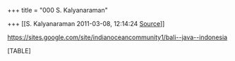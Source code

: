 +++
title = "000 S. Kalyanaraman"

+++
[[S. Kalyanaraman	2011-03-08, 12:14:24 [Source](https://groups.google.com/g/bvparishat/c/26CnVqIOcgY)]]



<https://sites.google.com/site/indianoceancommunity1/bali--java--indonesia>  
  

[TABLE]

